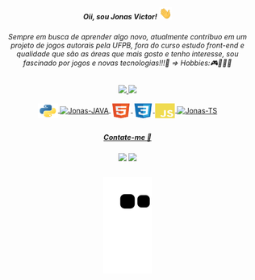 <div align="center">

<i><strong>Oii, sou Jonas Victor!</strong></i> <img src="https://raw.githubusercontent.com/ABSphreak/ABSphreak/master/gifs/Hi.gif" width="25px">
###
<i>Sempre em busca de aprender algo novo, atualmente contribuo em um projeto de jogos autorais pela UFPB, fora do curso estudo front-end e qualidade que são as áreas que mais gosto e tenho interesse, sou fascinado por jogos e novas tecnologias!!!👾</i>
<i>=> Hobbies:🎮🎸🚵🏼</i>
</div>

##

<div align="center">
  <a href="https://github.com/jonasvictor">
  <img height="180em" src="https://github-readme-stats.vercel.app/api?username=jonasvictor&show_icons=true&theme=midnight-purple&include_all_commits=true&count_private=true"/>
  <img height="180em" src="https://github-readme-stats.vercel.app/api/top-langs/?username=jonasvictor&layout=compact&langs_count=7&theme=midnight-purple"/>
</div>
  
<div align="center" style="display: inline_block"><br>
  <img align="center" alt="Jonas-Python" height="30" width="40" src="https://raw.githubusercontent.com/devicons/devicon/master/icons/python/python-original.svg">
  <img align="center" alt="Jonas-JAVA" height="30" width="40" src="https://cdn.jsdelivr.net/gh/devicons/devicon/icons/java/java-original.svg">
  <img align="center" alt="Jonas-HTML" height="30" width="40" src="https://raw.githubusercontent.com/devicons/devicon/master/icons/html5/html5-original.svg">
  <img align="center" alt="Jonas-CSS" height="30" width="40" src="https://raw.githubusercontent.com/devicons/devicon/master/icons/css3/css3-original.svg">
  <img align="center" alt="Jonas-JS" height="30" width="40" src="https://raw.githubusercontent.com/devicons/devicon/master/icons/javascript/javascript-plain.svg">
  <img align="center" alt="Jonas-TS" height="30" width="40" src="https://cdn.jsdelivr.net/gh/devicons/devicon/icons/typescript/typescript-original.svg">
</div>
  
##

<div align="center">
  <i><strong>Contate-me 📩</i><strong>
</strong></i>
</div>
  
###

<div align="center">
  <a href = "mailto:jonas.victor@dcx.ufpb.br"><img src="https://img.shields.io/badge/-Gmail-%23333?style=for-the-badge&logo=gmail&logoColor=white" target="_blank"></a>
  <a href="https://www.linkedin.com/in/jonas-victor-858863211/" target="_blank"><img src="https://img.shields.io/badge/-LinkedIn-%230077B5?style=for-the-badge&logo=linkedin&logoColor=white" target="_blank"></a>
  
##
  
  ![Snake animation](https://github.com/jonasvictor/jonasvictor/blob/output/github-contribution-grid-snake.svg)
  
</div>
